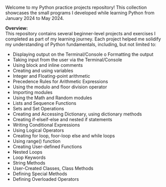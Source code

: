 Welcome to my Python practice projects repository! This collection showcases the small programs I developed while learning Python from January 2024 to May 2024.

**Overview:**    
This repository contains several beginner-level projects and exercises I completed as part of my learning journey. Each project helped me solidify my understanding of Python fundamentals, including, but not limited to:

- Displaying output on the Terminal/Console o Formatting the output
- Taking input from the user via the Terminal/Console
- Using block and inline comments
- Creating and using variables
- Integer and Floating-point arithmetic
- Precedence Rules for Arithmetic Expressions
- Using the modulo and floor division operator
- Importing modules
- Using the Math and Random modules
- Lists and Sequence Functions
- Sets and Set Operations
- Creating and Accessing Dictionary, using dictionary methods
- Creating if-elseif-else and nested if statements
- Writing Conditional Expressions
- Using Logical Operators
- Creating for loop, foor-loop else and while loops
- Using range() function
- Creating User-defined Functions
- Nested Loops
- Loop Keywords
- String Methods
- User-Created Classes, Class Methods
- Defining Special Methods
- Defining Overloaded Operators






